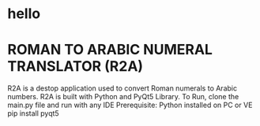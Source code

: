# hello 
# ROMAN TO ARABIC NUMERAL TRANSLATOR (R2A)
R2A is a destop application used to convert Roman numerals to Arabic numbers.
R2A is built with Python and PyQt5 Library.
To Run, clone the main.py file and run with any IDE
Prerequisite: Python installed on PC or VE
              pip install pyqt5
